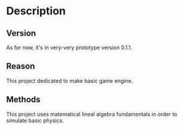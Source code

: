 # Description

## Version

As for now, it's in very-very prototype version 0.1.1.

## Reason
This project dedicated to make basic game engine.

## Methods

This project uses matematical lineal algebra fundamentals in order to simulate basic physics.
